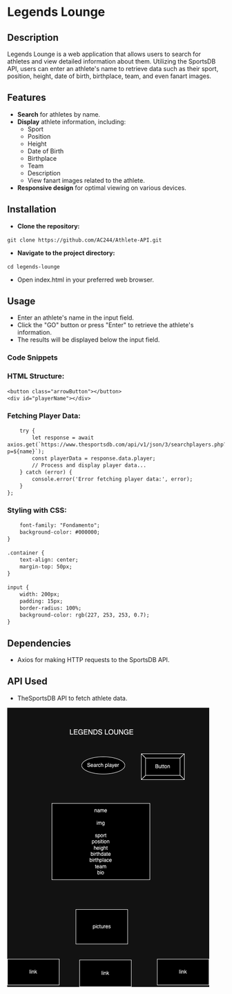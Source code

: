 # Legends Lounge

## Description
Legends Lounge is a web application that allows users to search for athletes and view detailed information about them. Utilizing the SportsDB API, users can enter an athlete's name to retrieve data such as their sport, position, height, date of birth, birthplace, team, and even fanart images.

## Features
- **Search** for athletes by name.
- **Display** athlete information, including:
    -   Sport
    -   Position
    -   Height
    -   Date of Birth
    -   Birthplace
    -   Team
    -   Description
    -   View fanart images related to the athlete.
- **Responsive design** for optimal viewing on various devices.

## Installation
- **Clone the repository:**

```git clone https://github.com/AC244/Athlete-API.git```

- **Navigate to the project directory:**

```cd legends-lounge```

- Open index.html in your preferred web browser.

## Usage
- Enter an athlete's name in the input field.
- Click the "GO" button or press "Enter" to retrieve the athlete's information.
- The results will be displayed below the input field.

### Code Snippets

### HTML Structure:

```<input type="text" id="input" placeholder="Enter Athlete">
<button class="arrowButton"></button>
<div id="playerName"></div>
```

### Fetching Player Data:

```const getPlayer = async (name) => {
    try {
        let response = await axios.get(`https://www.thesportsdb.com/api/v1/json/3/searchplayers.php?p=${name}`);
        const playerData = response.data.player;
        // Process and display player data...
    } catch (error) {
        console.error('Error fetching player data:', error);
    }
};
```

### Styling with CSS:

``` body {
    font-family: "Fondamento";
    background-color: #000000;
}

.container {
    text-align: center;
    margin-top: 50px;
}

input {
    width: 200px;
    padding: 15px;
    border-radius: 100%;
    background-color: rgb(227, 253, 253, 0.7);
}
```

## Dependencies
- Axios for making HTTP requests to the SportsDB API.

## API Used
- TheSportsDB API to fetch athlete data.

![LEGENDS-LOUNGE](./athlete-api-diagram.drawio.png)
